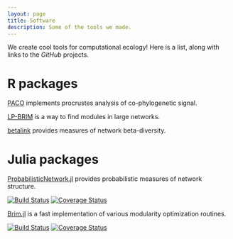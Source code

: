 ```yaml
---
layout: page
title: Software
description: Some of the tools we made.
---
```


<div class="pure-u-1 copy" markdown="1">

We create cool tools for computational ecology! Here is a list, along with links to the *GitHub* projects.

# R packages

[PACO](https://github.com/PoisotLab/paco) implements procrustes analysis of co-phylogenetic signal.

[LP-BRIM](https://github.com/PoisotLab/lpbrim) is a way to find modules in large networks.

[betalink](https://github.com/PoisotLab/betalink) provides measures of network beta-diversity.

# Julia packages

[ProbabilisticNetwork.jl](https://github.com/PoisotLab/ProbabilisticNetwork.jl) provides probabilistic measures of network structure.

[![Build Status](https://travis-ci.org/PoisotLab/ProbabilisticNetwork.jl.svg?branch=master)](https://travis-ci.org/PoisotLab/ProbabilisticNetwork.jl)
[![Coverage Status](https://coveralls.io/repos/PoisotLab/ProbabilisticNetwork.jl/badge.svg)](https://coveralls.io/r/PoisotLab/ProbabilisticNetwork.jl)

[Brim.jl](https://github.com/PoisotLab/Brim.jl) is a fast implementation of various modularity optimization routines.

[![Build Status](https://travis-ci.org/PoisotLab/Brim.jl.svg?branch=master)](https://travis-ci.org/PoisotLab/Brim.jl)
[![Coverage Status](https://coveralls.io/repos/PoisotLab/Brim.jl/badge.svg?branch=master)](https://coveralls.io/r/PoisotLab/Brim.jl?branch=master)


</div>
